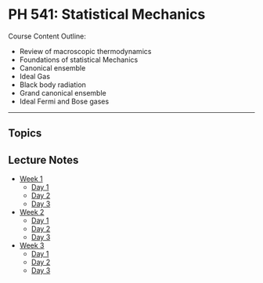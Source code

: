 
# PH 541: Statistical Mechanics

Course Content Outline:

- Review of macroscopic thermodynamics
- Foundations of statistical Mechanics
- Canonical ensemble
- Ideal Gas
- Black body radiation
- Grand canonical ensemble
- Ideal Fermi and Bose gases

----

## Topics

## Lecture Notes

- [Week 1](/courses/PH541/Week1.md)
  - [Day 1](/courses/PH541/Week1#Day-1.md)
  - [Day 2](/courses/PH541/Week1#Day-2.md)
  - [Day 3](/courses/PH541/Week1#Day-3.md)
- [Week 2](/courses/PH541/Week2.md)
  - [Day 1](/courses/PH541/Week2#Day-1.md)
  - [Day 2](/courses/PH541/Week2#Day-2.md)
  - [Day 3](/courses/PH541/Week2#Day-3.md)
- [Week 3](/courses/PH541/Week3.md)
  - [Day 1](/courses/PH541/Week3#Day-1.md)
  - [Day 2](/courses/PH541/Week3#Day-2.md)
  - [Day 3](/courses/PH541/Week3#Day-3.md)
